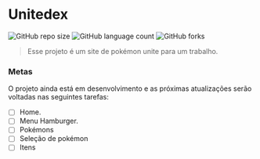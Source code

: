 # Unitedex

![GitHub repo size](https://img.shields.io/github/repo-size/DyegoAnjos/Login-aluno?style=for-the-badge)
![GitHub language count](https://img.shields.io/github/languages/count/DyegoAnjos/Login-aluno?style=for-the-badge)
![GitHub forks](https://img.shields.io/github/forks/DyegoAnjos/Login-aluno?style=for-the-badge)

> Esse projeto é um site de pokémon unite para um trabalho.

### Metas

O projeto ainda está em desenvolvimento e as próximas atualizações serão voltadas nas seguintes tarefas:

- [ ] Home.
- [ ] Menu Hamburger.
- [ ] Pokémons
- [ ] Seleção de pokémon
- [ ] Itens